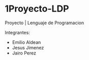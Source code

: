 # 1Proyecto-LDP
Proyecto | Lenguaje de Programacion


Integrantes:
- Emilio Aldean
- Jesus Jimenez
- Jairo Perez
